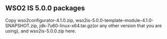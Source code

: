 WSO2 IS 5.0.0 packages
-----------------------

Copy wso2configurator-4.1.0.zip, wso2is-5.0.0-template-module-4.1.0-SNAPSHOT.zip,
jdk-7u60-linux-x64.tar.gz(or any other version that you are using), and wso2is-5.0.0.zip here.